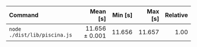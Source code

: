 | Command | Mean [s] | Min [s] | Max [s] | Relative |
|:---|---:|---:|---:|---:|
| `node ./dist/lib/piscina.js` | 11.656 ± 0.001 | 11.656 | 11.657 | 1.00 |
